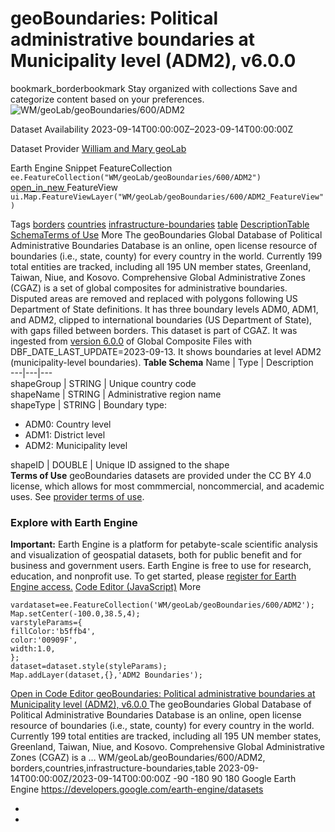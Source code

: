  
#  geoBoundaries: Political administrative boundaries at Municipality level (ADM2), v6.0.0 
bookmark_borderbookmark Stay organized with collections  Save and categorize content based on your preferences.
![WM/geoLab/geoBoundaries/600/ADM2](https://developers.google.com/earth-engine/datasets/images/WM/WM_geoLab_geoBoundaries_600_ADM2_sample.png) 

Dataset Availability
    2023-09-14T00:00:00Z–2023-09-14T00:00:00Z 

Dataset Provider
     [ William and Mary geoLab ](https://www.geoboundaries.org/index.html) 

Earth Engine Snippet
     FeatureCollection `    ee.FeatureCollection("WM/geoLab/geoBoundaries/600/ADM2")   ` [ open_in_new ](https://code.earthengine.google.com/?scriptPath=Examples:Datasets/WM/WM_geoLab_geoBoundaries_600_ADM2)      FeatureView  `    ui.Map.FeatureViewLayer("WM/geoLab/geoBoundaries/600/ADM2_FeatureView")   ` 

Tags
     [borders](https://developers.google.com/earth-engine/datasets/tags/borders) [countries](https://developers.google.com/earth-engine/datasets/tags/countries) [infrastructure-boundaries](https://developers.google.com/earth-engine/datasets/tags/infrastructure-boundaries) [table](https://developers.google.com/earth-engine/datasets/tags/table)
[Description](https://developers.google.com/earth-engine/datasets/catalog/WM_geoLab_geoBoundaries_600_ADM2#description)[Table Schema](https://developers.google.com/earth-engine/datasets/catalog/WM_geoLab_geoBoundaries_600_ADM2#table-schema)[Terms of Use](https://developers.google.com/earth-engine/datasets/catalog/WM_geoLab_geoBoundaries_600_ADM2#terms-of-use) More
The geoBoundaries Global Database of Political Administrative Boundaries Database is an online, open license resource of boundaries (i.e., state, county) for every country in the world. Currently 199 total entities are tracked, including all 195 UN member states, Greenland, Taiwan, Niue, and Kosovo.
Comprehensive Global Administrative Zones (CGAZ) is a set of global composites for administrative boundaries. Disputed areas are removed and replaced with polygons following US Department of State definitions. It has three boundary levels ADM0, ADM1, and ADM2, clipped to international boundaries (US Department of State), with gaps filled between borders.
This dataset is part of CGAZ. It was ingested from [version 6.0.0](https://github.com/wmgeolab/geoBoundaries/tree/1289e40e366c7b320550be1ee0614a9472d572d4) of Global Composite Files with DBF_DATE_LAST_UPDATE=2023-09-13. It shows boundaries at level ADM2 (municipality-level boundaries).
**Table Schema**
Name | Type | Description  
---|---|---  
shapeGroup | STRING | Unique country code  
shapeName | STRING | Administrative region name  
shapeType | STRING | Boundary type:
  * ADM0: Country level
  * ADM1: District level
  * ADM2: Municipality level

  
shapeID | DOUBLE | Unique ID assigned to the shape  
**Terms of Use**
geoBoundaries datasets are provided under the CC BY 4.0 license, which allows for most commmercial, noncommercial, and academic uses. See [provider terms of use](https://www.geoboundaries.org/index.html#usage).
### Explore with Earth Engine
**Important:** Earth Engine is a platform for petabyte-scale scientific analysis and visualization of geospatial datasets, both for public benefit and for business and government users. Earth Engine is free to use for research, education, and nonprofit use. To get started, please [register for Earth Engine access.](https://console.cloud.google.com/earth-engine)
[Code Editor (JavaScript)](https://developers.google.com/earth-engine/datasets/catalog/WM_geoLab_geoBoundaries_600_ADM2#code-editor-javascript-sample) More
```
vardataset=ee.FeatureCollection('WM/geoLab/geoBoundaries/600/ADM2');
Map.setCenter(-100.0,38.5,4);
varstyleParams={
fillColor:'b5ffb4',
color:'00909F',
width:1.0,
};
dataset=dataset.style(styleParams);
Map.addLayer(dataset,{},'ADM2 Boundaries');
```
[ Open in Code Editor ](https://code.earthengine.google.com/?scriptPath=Examples:Datasets/WM/WM_geoLab_geoBoundaries_600_ADM2)
[ geoBoundaries: Political administrative boundaries at Municipality level (ADM2), v6.0.0 ](https://developers.google.com/earth-engine/datasets/catalog/WM_geoLab_geoBoundaries_600_ADM2)
The geoBoundaries Global Database of Political Administrative Boundaries Database is an online, open license resource of boundaries (i.e., state, county) for every country in the world. Currently 199 total entities are tracked, including all 195 UN member states, Greenland, Taiwan, Niue, and Kosovo. Comprehensive Global Administrative Zones (CGAZ) is a …
WM/geoLab/geoBoundaries/600/ADM2, borders,countries,infrastructure-boundaries,table 
2023-09-14T00:00:00Z/2023-09-14T00:00:00Z
-90 -180 90 180 
Google Earth Engine
https://developers.google.com/earth-engine/datasets
  * [ ](https://doi.org/https://www.geoboundaries.org/index.html)
  * [ ](https://doi.org/https://developers.google.com/earth-engine/datasets/catalog/WM_geoLab_geoBoundaries_600_ADM2)


